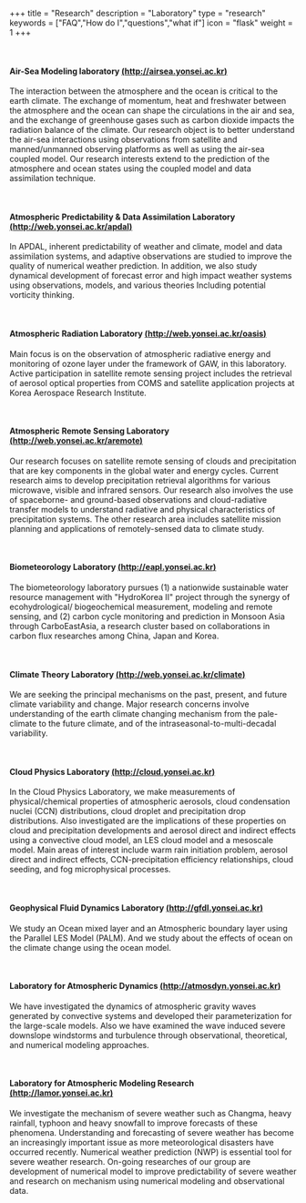 +++
title = "Research"
description = "Laboratory"
type = "research"
keywords = ["FAQ","How do I","questions","what if"]
icon = "flask"
weight = 1
+++

<!--more-->

<div class='image'>
<img src="../../img/cbackground.jpg" class="img-responsive" alt="">
</div>

<br>

#### Air-Sea Modeling laboratory [(http://airsea.yonsei.ac.kr)](http://airsea.yonsei.ac.kr)
The interaction between the atmosphere and the ocean is critical to the earth climate. The exchange of momentum, heat and freshwater between the atmosphere and the ocean can shape the circulations in the air and sea, and the exchange of greenhouse gases such as carbon dioxide impacts the radiation balance of the climate. Our research object is to better understand the air-sea interactions using observations from satellite and manned/unmanned observing platforms as well as using the air-sea coupled model. Our research interests extend to the prediction of the atmosphere and ocean states using the coupled model and data assimilation technique.

<br>

#### Atmospheric Predictability & Data Assimilation Laboratory [(http://web.yonsei.ac.kr/apdal)](http://web.yonsei.ac.kr/apdal)
In APDAL, inherent predictability of weather and climate, model and data assimilation systems, and adaptive observations are studied to improve the quality of numerical weather prediction. In addition, we also study dynamical development of forecast error and high impact weather systems using observations, models, and various theories Including potential vorticity thinking.

<br>

#### Atmospheric Radiation Laboratory [(http://web.yonsei.ac.kr/oasis)](http://web.yonsei.ac.kr/oasis)
Main focus is on the observation of atmospheric radiative energy and monitoring of ozone layer under the framework of GAW, in this laboratory. Active participation in satellite remote sensing project includes the retrieval of aerosol optical properties from COMS and satellite application projects at Korea Aerospace Research Institute.

<br>

#### Atmospheric Remote Sensing Laboratory [(http://web.yonsei.ac.kr/aremote)](http://web.yonsei.ac.kr/aremote)
Our research focuses on satellite remote sensing of clouds and precipitation that are key components in the global water and energy cycles. Current research aims to develop precipitation retrieval algorithms for various microwave, visible and infrared sensors. Our research also involves the use of spaceborne- and ground-based observations and cloud-radiative transfer models to understand radiative and physical characteristics of precipitation systems. The other research area includes satellite mission planning and applications of remotely-sensed data to climate study.

<br>

####  Biometeorology Laboratory [(http://eapl.yonsei.ac.kr)](http://eapl.yonsei.ac.kr)
The biometeorology laboratory pursues (1) a nationwide sustainable water resource management with "HydroKorea II" project through the synergy of ecohydrological/ biogeochemical measurement, modeling and remote sensing, and (2) carbon cycle monitoring and prediction in Monsoon Asia through CarboEastAsia, a research cluster based on collaborations in carbon flux researches among China, Japan and Korea.

<br>

#### Climate Theory Laboratory [(http://web.yonsei.ac.kr/climate)](http://web.yonsei.ac.kr/climate)
We are seeking the principal mechanisms on the past, present, and future climate variability and change. Major research concerns involve understanding of the earth climate changing mechanism from the pale-climate to the future climate, and of the intraseasonal-to-multi-decadal variability.

<br>

#### Cloud Physics Laboratory [(http://cloud.yonsei.ac.kr)](http://cloud.yonsei.ac.kr)
In the Cloud Physics Laboratory, we make measurements of physical/chemical properties of atmospheric aerosols, cloud condensation nuclei (CCN) distributions, cloud droplet and precipitation drop distributions. Also investigated are the implications of these properties on cloud and precipitation developments and aerosol direct and indirect effects using a convective cloud model, an LES cloud model and a mesoscale model. Main areas of interest include warm rain initiation problem, aerosol direct and indirect effects, CCN-precipitation efficiency relationships, cloud seeding, and fog microphysical processes.

<br>

#### Geophysical Fluid Dynamics Laboratory [(http://gfdl.yonsei.ac.kr)](http://gfdl.yonsei.ac.kr)
We study an Ocean mixed layer and an Atmospheric boundary layer using the Parallel LES Model (PALM). And we study about the effects of ocean on the climate change using the ocean model.

<br>

#### Laboratory for Atmospheric Dynamics [(http://atmosdyn.yonsei.ac.kr)](http://atmosdyn.yonsei.ac.kr)
We have investigated the dynamics of atmospheric gravity waves generated by convective systems and developed their parameterization for the large-scale models. Also we have examined the wave induced severe downslope windstorms and turbulence through observational, theoretical, and numerical modeling approaches.

<br>

#### Laboratory for Atmospheric Modeling Research [(http://lamor.yonsei.ac.kr)](http://lamor.yonsei.ac.kr)
We investigate the mechanism of severe weather such as Changma, heavy rainfall, typhoon and heavy snowfall to improve forecasts of these phenomena. Understanding and forecasting of severe weather has become an increasingly important issue as more meteorological disasters have occurred recently. Numerical weather prediction (NWP) is essential tool for severe weather research. On-going researches of our group are development of numerical model to improve predictability of severe weather and research on mechanism using numerical modeling and observational data.

<br>
